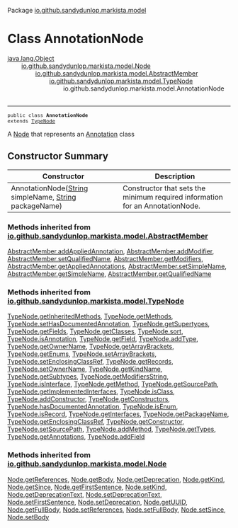 Package [io.github.sandydunlop.markista.model](index.md)

# Class AnnotationNode
[java.lang.Object](https://docs.oracle.com/en/java/javase/24/docs/api/java.base/java/lang/Object.html)<br/>
        [io.github.sandydunlop.markista.model.Node](Node.md)<br/>
                [io.github.sandydunlop.markista.model.AbstractMember](AbstractMember.md)<br/>
                        [io.github.sandydunlop.markista.model.TypeNode](TypeNode.md)<br/>
                                io.github.sandydunlop.markista.model.AnnotationNode<br/>
<br/>

----

<span style="font-family: monospace; font-size: 80%;">public class __AnnotationNode__<br/>extends [TypeNode](TypeNode.md)
</span>

A [Node](Node.md) that represents an [Annotation](https://docs.oracle.com/en/java/javase/24/docs/api/java.base/java/text/Annotation.html) class


## Constructor Summary

| Constructor                                                                                                                                                                                                                       | Description                                                                   |
|-----------------------------------------------------------------------------------------------------------------------------------------------------------------------------------------------------------------------------------|-------------------------------------------------------------------------------|
| AnnotationNode([String](https://docs.oracle.com/en/java/javase/24/docs/api/java.base/java/lang/String.html) simpleName, [String](https://docs.oracle.com/en/java/javase/24/docs/api/java.base/java/lang/String.html) packageName) | Constructor that sets the minimum required information for an AnnotationNode. |


### Methods inherited from [io.github.sandydunlop.markista.model.AbstractMember](AbstractMember.md)

[AbstractMember.addAppliedAnnotation](AbstractMember.md#addappliedannotation), [AbstractMember.addModifier](AbstractMember.md#addmodifier), [AbstractMember.setQualifiedName](AbstractMember.md#setqualifiedname), [AbstractMember.getModifiers](AbstractMember.md#getmodifiers), [AbstractMember.getAppliedAnnotations](AbstractMember.md#getappliedannotations), [AbstractMember.setSimpleName](AbstractMember.md#setsimplename), [AbstractMember.getSimpleName](AbstractMember.md#getsimplename), [AbstractMember.getQualifiedName](AbstractMember.md#getqualifiedname)

### Methods inherited from [io.github.sandydunlop.markista.model.TypeNode](TypeNode.md)

[TypeNode.getInheritedMethods](TypeNode.md#getinheritedmethods), [TypeNode.getMethods](TypeNode.md#getmethods), [TypeNode.setHasDocumentedAnnotation](TypeNode.md#sethasdocumentedannotation), [TypeNode.getSupertypes](TypeNode.md#getsupertypes), [TypeNode.getFields](TypeNode.md#getfields), [TypeNode.getClasses](TypeNode.md#getclasses), [TypeNode.sort](TypeNode.md#sort), [TypeNode.isAnnotation](TypeNode.md#isannotation), [TypeNode.getField](TypeNode.md#getfield), [TypeNode.addType](TypeNode.md#addtype), [TypeNode.getOwnerName](TypeNode.md#getownername), [TypeNode.getArrayBrackets](TypeNode.md#getarraybrackets), [TypeNode.getEnums](TypeNode.md#getenums), [TypeNode.setArrayBrackets](TypeNode.md#setarraybrackets), [TypeNode.setEnclosingClassRef](TypeNode.md#setenclosingclassref), [TypeNode.getRecords](TypeNode.md#getrecords), [TypeNode.setOwnerName](TypeNode.md#setownername), [TypeNode.getKindName](TypeNode.md#getkindname), [TypeNode.getSubtypes](TypeNode.md#getsubtypes), [TypeNode.getModifiersString](TypeNode.md#getmodifiersstring), [TypeNode.isInterface](TypeNode.md#isinterface), [TypeNode.getMethod](TypeNode.md#getmethod), [TypeNode.getSourcePath](TypeNode.md#getsourcepath), [TypeNode.getImplementedInterfaces](TypeNode.md#getimplementedinterfaces), [TypeNode.isClass](TypeNode.md#isclass), [TypeNode.addConstructor](TypeNode.md#addconstructor), [TypeNode.getConstructors](TypeNode.md#getconstructors), [TypeNode.hasDocumentedAnnotation](TypeNode.md#hasdocumentedannotation), [TypeNode.isEnum](TypeNode.md#isenum), [TypeNode.isRecord](TypeNode.md#isrecord), [TypeNode.getInterfaces](TypeNode.md#getinterfaces), [TypeNode.getPackageName](TypeNode.md#getpackagename), [TypeNode.getEnclosingClassRef](TypeNode.md#getenclosingclassref), [TypeNode.getConstructor](TypeNode.md#getconstructor), [TypeNode.setSourcePath](TypeNode.md#setsourcepath), [TypeNode.addMethod](TypeNode.md#addmethod), [TypeNode.getTypes](TypeNode.md#gettypes), [TypeNode.getAnnotations](TypeNode.md#getannotations), [TypeNode.addField](TypeNode.md#addfield)

### Methods inherited from [io.github.sandydunlop.markista.model.Node](Node.md)

[Node.getReferences](Node.md#getreferences), [Node.getBody](Node.md#getbody), [Node.getDeprecation](Node.md#getdeprecation), [Node.getKind](Node.md#getkind), [Node.getSince](Node.md#getsince), [Node.getFirstSentence](Node.md#getfirstsentence), [Node.setKind](Node.md#setkind), [Node.getDeprecationText](Node.md#getdeprecationtext), [Node.setDeprecationText](Node.md#setdeprecationtext), [Node.setFirstSentence](Node.md#setfirstsentence), [Node.setDeprecation](Node.md#setdeprecation), [Node.getUUID](Node.md#getuuid), [Node.getFullBody](Node.md#getfullbody), [Node.setReferences](Node.md#setreferences), [Node.setFullBody](Node.md#setfullbody), [Node.setSince](Node.md#setsince), [Node.setBody](Node.md#setbody)

